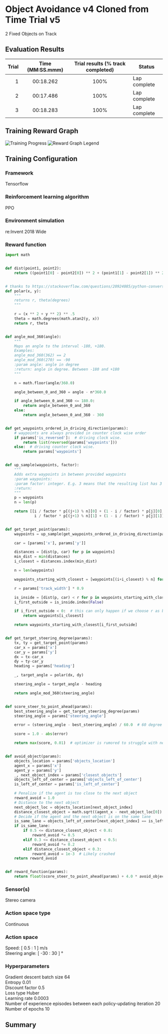 # Object Avoidance v4 Cloned from Time Trial v5
2 Fixed Objects on Track

## Evaluation Results 
| Trial | Time (MM:SS.mmm) | Trial results (% track completed) | Status |
| ---: | :---: | :---: | --- |
| 1 | 00:18.262 | 100% | Lap complete |
| 2 | 00:17.486 | 100% | Lap complete |
| 3 | 00:18.283 | 100% | Lap complete |

## Training Reward Graph

![Training Progress](./images/AWS-DeepRacer-Object-Avoidance-V4-Clone-TT5.png)
![Reward Graph Legend](./images/Reward_graph_legend.png)

## Training Configuration

### Framework  
Tensorflow

### Reinforcement learning algorithm  
PPO

### Environment simulation
re:Invent 2018 Wide

### Reward function
```python
import math


def dist(point1, point2):
    return ((point1[0] - point2[0]) ** 2 + (point1[1] - point2[1]) ** 2) ** 0.5


# thanks to https://stackoverflow.com/questions/20924085/python-conversion-between-coordinates
def polar(x, y):
    """
    returns r, theta(degrees)
    """

    r = (x ** 2 + y ** 2) ** .5
    theta = math.degrees(math.atan2(y, x))
    return r, theta


def angle_mod_360(angle):
    """
    Maps an angle to the interval -180, +180.
    Examples:
    angle_mod_360(362) == 2
    angle_mod_360(270) == -90
    :param angle: angle in degree
    :return: angle in degree. Between -180 and +180
    """

    n = math.floor(angle/360.0)

    angle_between_0_and_360 = angle - n*360.0

    if angle_between_0_and_360 <= 180.0:
        return angle_between_0_and_360
    else:
        return angle_between_0_and_360 - 360


def get_waypoints_ordered_in_driving_direction(params):
    # waypoints are always provided in counter clock wise order
    if params['is_reversed']:  # driving clock wise.
        return list(reversed(params['waypoints']))
    else:  # driving counter clock wise.
        return params['waypoints']


def up_sample(waypoints, factor):
    """
    Adds extra waypoints in between provided waypoints
    :param waypoints:
    :param factor: integer. E.g. 3 means that the resulting list has 3 times as many points.
    :return:
    """
    p = waypoints
    n = len(p)

    return [[i / factor * p[(j+1) % n][0] + (1 - i / factor) * p[j][0],
             i / factor * p[(j+1) % n][1] + (1 - i / factor) * p[j][1]] for j in range(n) for i in range(factor)]


def get_target_point(params):
    waypoints = up_sample(get_waypoints_ordered_in_driving_direction(params), 20)

    car = [params['x'], params['y']]

    distances = [dist(p, car) for p in waypoints]
    min_dist = min(distances)
    i_closest = distances.index(min_dist)

    n = len(waypoints)

    waypoints_starting_with_closest = [waypoints[(i+i_closest) % n] for i in range(n)]

    r = params['track_width'] * 0.9

    is_inside = [dist(p, car) < r for p in waypoints_starting_with_closest]
    i_first_outside = is_inside.index(False)

    if i_first_outside < 0:  # this can only happen if we choose r as big as the entire track
        return waypoints[i_closest]

    return waypoints_starting_with_closest[i_first_outside]


def get_target_steering_degree(params):
    tx, ty = get_target_point(params)
    car_x = params['x']
    car_y = params['y']
    dx = tx-car_x
    dy = ty-car_y
    heading = params['heading']

    _, target_angle = polar(dx, dy)

    steering_angle = target_angle - heading

    return angle_mod_360(steering_angle)


def score_steer_to_point_ahead(params):
    best_steering_angle = get_target_steering_degree(params)
    steering_angle = params['steering_angle']

    error = (steering_angle - best_steering_angle) / 60.0  # 60 degree is already really bad

    score = 1.0 - abs(error)

    return max(score, 0.01)  # optimizer is rumored to struggle with negative numbers and numbers too close to zero


def avoid_object(params):
    objects_location = params['objects_location']
    agent_x = params['x']
    agent_y = params['y']
    _, next_object_index = params['closest_objects']
    objects_left_of_center = params['objects_left_of_center']
    is_left_of_center = params['is_left_of_center']

    # Penalize if the agent is too close to the next object
    reward_avoid = 1.0
    # Distance to the next object
    next_object_loc = objects_location[next_object_index]
    distance_closest_object = math.sqrt((agent_x - next_object_loc[0]) ** 2 + (agent_y - next_object_loc[1]) ** 2)
    # Decide if the agent and the next object is on the same lane
    is_same_lane = objects_left_of_center[next_object_index] == is_left_of_center
    if is_same_lane:
        if 0.5 <= distance_closest_object < 0.8:
            reward_avoid *= 0.5
        elif 0.3 <= distance_closest_object < 0.5:
            reward_avoid *= 0.2
        elif distance_closest_object < 0.3:
            reward_avoid = 1e-3  # Likely crashed
    return reward_avoid


def reward_function(params):
    return float(score_steer_to_point_ahead(params) + 4.0 * avoid_object(params))
```

### Sensor(s)  
Stereo camera

### Action space type  
Continuous

### Action space  
Speed: [ 0.5 : 1 ] m/s  
Steering angle: [ -30 : 30 ] °  

### Hyperparameters

Gradient descent batch size	64  
Entropy	0.01  
Discount factor	0.5  
Loss type	Huber  
Learning rate	0.0003  
Number of experience episodes between each policy-updating iteration	20  
Number of epochs	10

## Summary